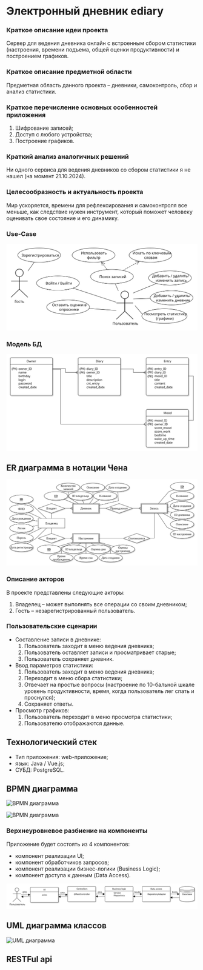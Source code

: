 # Электронный дневник ediary

### Краткое описание идеи проекта

Сервер для ведения дневника онлайн с встроенным сбором статистики (настроения, времени подъема, общей оценки продуктивности) и построением графиков.

### Краткое описание предметной области

Предметная область данного проекта – дневники, самоконтроль, сбор и анализ статистики.

### Краткое перечисление основных особенностей приложения

1. Шифрование записей;
2. Доступ с любого устройства;
3. Построение графиков.

###  Краткий анализ аналогичных решений

Ни одного сервиса для ведения дневников со сбором статистики я не нашел (на момент 21.10.2024).

### Целесообразность и актуальность проекта

Мир ускоряется, времени для рефлексирования и самоконтроля все меньше, как следствие нужен инструмент, который поможет человеку оценивать свое состояние и его динамику.

### Use-Case

![Use-Case диаграмма](./metaData/diagrams/use_case.svg)

### Модель БД

![Модель БД](./metaData/diagrams/DB_diagram.svg)

## ER диаграмма в нотации Чена

![Модель БД](./metaData/diagrams/ER_chen.svg)

### Описание акторов

В проекте представлены следующие акторы:

1. Владелец – может выполнять все операции со своим дневником;
6. Гость – незарегистрированный пользователь.

### Пользовательские сценарии

- Составление записи в дневнике:
  1. Пользователь заходит в меню ведения дневника;
  3. Пользователь оставляет записи и просматривает старые;
  4. Пользователь сохраняет дневник.
- Ввод параметров статистики:
  1. Пользователь заходит в меню ведения дневника;
  2. Переходит в меню сбора статистики;
  3. Отвечает на простые вопросы (настроение по 10-бальной шкале уровень продуктивности, время, когда пользователь лег спать и проснулся);
  4. Сохраняет ответы.
- Просмотр графиков:
  1. Пользователь переходит в меню просмотра статистики;
  2. Пользователю отображаются данные.

## Технологический стек

- Тип приложения: web-приложение;
- язык: Java / Vue.js;
- СУБД: PostgreSQL.

## BPMN диаграмма

![BPMN диаграмма](D:\2424\_blacksmith\ediary\metaData\diagrams\bpmn01.svg)

![BPMN диаграмма](D:\2424\_blacksmith\ediary\metaData\diagrams\bpmn02.svg)

### Верхнеуровневое разбиение на компоненты

Приложение будет состоять из 4 компонентов:

- компонент реализации UI;
- компонент обработчиков запросов;
- компонент реализации бизнес-логики (Business Logic);
- компонент доступа к данным (Data Access).

![Компоненты системы](./metaData/diagrams/components.svg)

## UML диаграмма классов

![UML диаграмма](./metaData/diagrams/UML.svg)

## RESTFul api

[Внешнее API в формате OpenAPI]: ./OPENAPI.md



